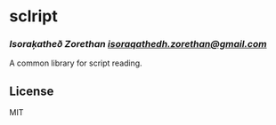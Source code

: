 # sclript
### _Isoraķatheð Zorethan <isoraqathedh.zorethan@gmail.com>_

A common library for script reading.

## License

MIT

